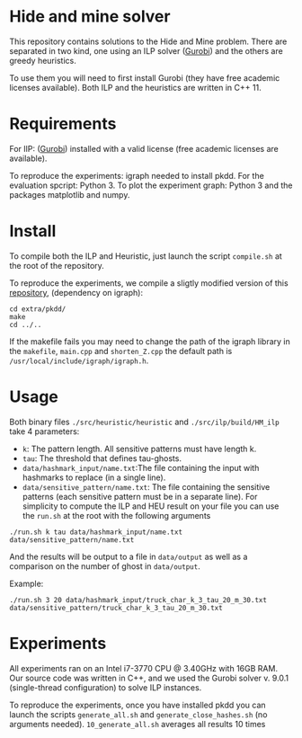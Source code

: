 # Hide and mine solver

This repository contains solutions to the Hide and Mine problem. There are separated in two kind, one using an ILP solver ([Gurobi](https://www.gurobi.com/)) and the others are greedy heuristics.

To use them you will need to first install Gurobi (they have free academic licenses available). Both ILP and the heuristics are written in C++ 11.

# Requirements

For IlP: ([Gurobi](https://www.gurobi.com/)) installed with a valid license (free academic licenses are available).

To reproduce the experiments: igraph needed to install pkdd.
For the evaluation spcript: Python 3.
To plot the experiment graph:  Python 3 and the packages matplotlib and numpy.

# Install 

To compile both the ILP and Heuristic, just launch the script `compile.sh` at the root of the repository.

To reproduce the experiments, we compile a sligtly modified version of this [repository](git@github.com:fnareoh/hide_and_mine.git), (dependency on igraph):
```
cd extra/pkdd/
make
cd ../..
```
If the makefile fails you may need to change the path of the igraph library in the  `makefile`, `main.cpp` and `shorten_Z.cpp` the default path is `/usr/local/include/igraph/igraph.h`.

# Usage

Both binary files `./src/heuristic/heuristic` and `./src/ilp/build/HM_ilp` take 4 parameters:
* `k`: The pattern length. All sensitive patterns must have length k.
* `tau`: The threshold that defines tau-ghosts.
* `data/hashmark_input/name.txt`:The file containing the input with hashmarks to replace (in a single line).
* `data/sensitive_pattern/name.txt`: The file containing the sensitive patterns (each sensitive pattern must be in a separate line).
For simplicity to compute the ILP and HEU result on your file you can use the `run.sh` at the root with the following arguments

```
./run.sh k tau data/hashmark_input/name.txt data/sensitive_pattern/name.txt
```

And the results will be output to a file in `data/output` as well as a comparison on the number of ghost in `data/output`.

Example:
```
./run.sh 3 20 data/hashmark_input/truck_char_k_3_tau_20_m_30.txt data/sensitive_pattern/truck_char_k_3_tau_20_m_30.txt
```

# Experiments

All experiments ran  on  an  Intel  i7-3770  CPU  @  3.40GHz  with  16GB  RAM. Our source code was written in C++, and we used the Gurobi solver  v.  9.0.1  (single-thread  configuration)  to  solve ILP instances.

To reproduce the experiments, once you have installed pkdd you can launch the scripts `generate_all.sh` and `generate_close_hashes.sh` (no arguments needed). `10_generate_all.sh` averages all results 10 times 
